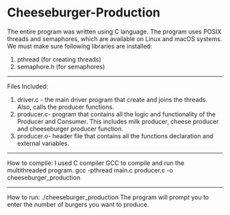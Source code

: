# Cheeseburger-Production
The entire program was written using C language. The program uses POSIX threads and semaphores, which are available on Linux and macOS systems.
We must make sure following libraries are installed:
1)	pthread (for creating threads)
2)	semaphore.h (for semaphores)

****************************************************************************
Files Included:
1)	driver.c - the main driver program that create and joins the threads. Also, calls the producer functions.
2)	producer.c- program that contains all the logic and functionality of the Producer and Consumer. This includes milk producer, cheese producer and cheeseburger producer function.
3)	producer.o- header file that contains all the functions declaration and external variables.

****************************************************************************
How to compile:
I used C compiler GCC to compile and run the multithreaded program. 
gcc -pthread main.c producer.c -o cheeseburger_production 

****************************************************************************
How to run:
./cheeseburger_production
The program will prompt you to enter the number of burgers you want to produce. 
